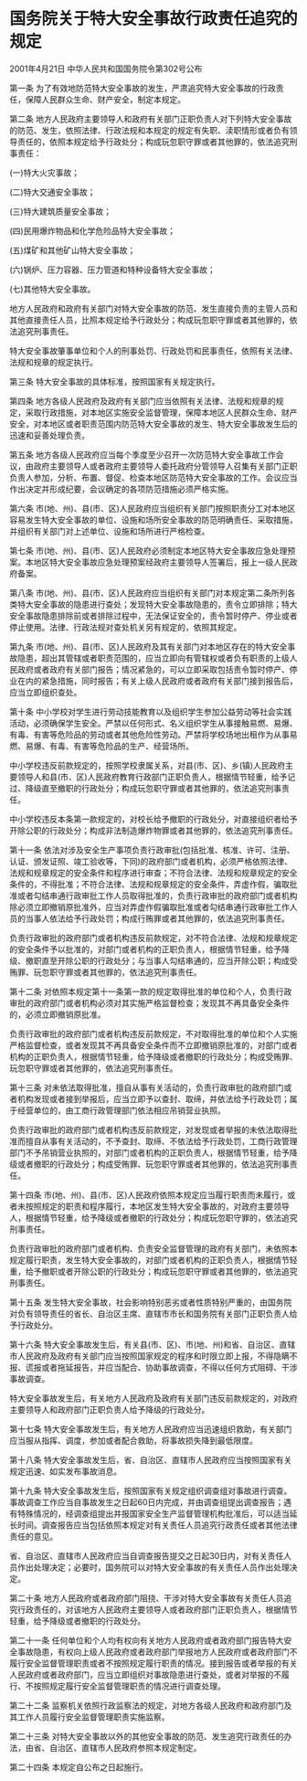 # 国务院关于特大安全事故行政责任追究的规定

2001年4月21日 中华人民共和国国务院令第302号公布

第一条 为了有效地防范特大安全事故的发生，严肃追究特大安全事故的行政责任，保障人民群众生命、财产安全，制定本规定。

第二条 地方人民政府主要领导人和政府有关部门正职负责人对下列特大安全事故的防范、发生，依照法律、行政法规和本规定的规定有失职、渎职情形或者负有领导责任的，依照本规定给予行政处分；构成玩忽职守罪或者其他罪的，依法追究刑事责任：

(一)特大火灾事故；

(二)特大交通安全事故；

(三)特大建筑质量安全事故；

(四)民用爆炸物品和化学危险品特大安全事故；

(五)煤矿和其他矿山特大安全事故；

(六)锅炉、压力容器、压力管道和特种设备特大安全事故；

(七)其他特大安全事故。

地方人民政府和政府有关部门对特大安全事故的防范、发生直接负责的主管人员和其他直接责任人员，比照本规定给予行政处分；构成玩忽职守罪或者其他罪的，依法追究刑事责任。

特大安全事故肇事单位和个人的刑事处罚、行政处罚和民事责任，依照有关法律、法规和规章的规定执行。

第三条 特大安全事故的具体标准，按照国家有关规定执行。

第四条 地方各级人民政府及政府有关部门应当依照有关法律、法规和规章的规定，采取行政措施，对本地区实施安全监督管理，保障本地区人民群众生命、财产安全，对本地区或者职责范围内防范特大安全事故的发生、特大安全事故发生后的迅速和妥善处理负责。

第五条 地方各级人民政府应当每个季度至少召开一次防范特大安全事故工作会议，由政府主要领导人或者政府主要领导人委托政府分管领导人召集有关部门正职负责人参加，分析、布置、督促、检查本地区防范特大安全事故的工作。会议应当作出决定并形成纪要，会议确定的各项防范措施必须严格实施。

第六条 市(地、州)、县(市、区)人民政府应当组织有关部门按照职责分工对本地区容易发生特大安全事故的单位、设施和场所安全事故的防范明确责任、采取措施，并组织有关部门对上述单位、设施和场所进行严格检查。

第七条 市(地、州)、县(市、区)人民政府必须制定本地区特大安全事故应急处理预案。本地区特大安全事故应急处理预案经政府主要领导人签署后，报上一级人民政府备案。

第八条 市(地、州)、县(市、区)人民政府应当组织有关部门对本规定第二条所列各类特大安全事故的隐患进行查处；发现特大安全事故隐患的，责令立即排除；特大安全事故隐患排除前或者排除过程中，无法保证安全的，责令暂时停产、停业或者停止使用。法律、行政法规对查处机关另有规定的，依照其规定。

第九条 市(地、州)、县(市、区)人民政府及其有关部门对本地区存在的特大安全事故隐患，超出其管辖或者职责范围的，应当立即向有管辖权或者负有职责的上级人民政府或者政府有关部门报告；情况紧急的，可以立即采取包括责令暂时停产、停业在内的紧急措施，同时报告；有关上级人民政府或者政府有关部门接到报告后，应当立即组织查处。

第十条 中小学校对学生进行劳动技能教育以及组织学生参加公益劳动等社会实践活动，必须确保学生安全。严禁以任何形式、名义组织学生从事接触易燃、易爆、有毒、有害等危险品的劳动或者其他危险性劳动。严禁将学校场地出租作为从事易燃、易爆、有毒、有害等危险品的生产、经营场所。

中小学校违反前款规定的，按照学校隶属关系，对县(市、区)、乡(镇)人民政府主要领导人和县(市、区)人民政府教育行政部门正职负责人，根据情节轻重，给予记过、降级直至撤职的行政处分；构成玩忽职守罪或者其他罪的，依法追究刑事责任。

中小学校违反本条第一款规定的，对校长给予撤职的行政处分，对直接组织者给予开除公职的行政处分；构成非法制造爆炸物罪或者其他罪的，依法追究刑事责任。

第十一条 依法对涉及安全生产事项负责行政审批(包括批准、核准、许可、注册、认证、颁发证照、竣工验收等，下同)的政府部门或者机构，必须严格依照法律、法规和规章规定的安全条件和程序进行审查；不符合法律、法规和规章规定的安全条件的，不得批准；不符合法律、法规和规章规定的安全条件，弄虚作假，骗取批准或者勾结串通行政审批工作人员取得批准的，负责行政审批的政府部门或者机构除必须立即撤销原批准外，应当对弄虚作假骗取批准或者勾结串通行政审批工作人员的当事人依法给予行政处罚；构成行贿罪或者其他罪的，依法追究刑事责任。

负责行政审批的政府部门或者机构违反前款规定，对不符合法律、法规和规章规定的安全条件予以批准的，对部门或者机构的正职负责人，根据情节轻重，给予降级、撤职直至开除公职的行政处分；与当事人勾结串通的，应当开除公职；构成受贿罪、玩忽职守罪或者其他罪的，依法追究刑事责任。

第十二条 对依照本规定第十一条第一款的规定取得批准的单位和个人，负责行政审批的政府部门或者机构必须对其实施严格监督检查；发现其不再具备安全条件的，必须立即撤销原批准。

负责行政审批的政府部门或者机构违反前款规定，不对取得批准的单位和个人实施严格监督检查，或者发现其不再具备安全条件而不立即撤销原批准的，对部门或者机构的正职负责人，根据情节轻重，给予降级或者撤职的行政处分；构成受贿罪、玩忽职守罪或者其他罪的，依法追究刑事责任。

第十三条 对未依法取得批准，擅自从事有关活动的，负责行政审批的政府部门或者机构发现或者接到举报后，应当立即予以查封、取缔，并依法给予行政处罚；属于经营单位的，由工商行政管理部门依法相应吊销营业执照。

负责行政审批的政府部门或者机构违反前款规定，对发现或者举报的未依法取得批准而擅自从事有关活动的，不予查封、取缔、不依法给予行政处罚，工商行政管理部门不予吊销营业执照的，对部门或者机构的正职负责人，根据情节轻重，给予降级或者撤职的行政处分；构成受贿罪、玩忽职守罪或者其他罪的，依法追究刑事责任。

第十四条 市(地、州)、县(市、区)人民政府依照本规定应当履行职责而未履行，或者未按照规定的职责和程序履行，本地区发生特大安全事故的，对政府主要领导人，根据情节轻重，给予降级或者撤职的行政处分；构成玩忽职守罪的，依法追究刑事责任。

负责行政审批的政府部门或者机构、负责安全监督管理的政府有关部门，未依照本规定履行职责，发生特大安全事故的，对部门或者机构的正职负责人，根据情节轻重，给予撤职或者开除公职的行政处分；构成玩忽职守罪或者其他罪的，依法追究刑事责任。

第十五条 发生特大安全事故，社会影响特别恶劣或者性质特别严重的，由国务院对负有领导责任的省长、自治区主席、直辖市市长和国务院有关部门正职负责人给予行政处分。

第十六条 特大安全事故发生后，有关县(市、区)、市(地、州)和省、自治区、直辖市人民政府及政府有关部门应当按照国家规定的程序和时限立即上报，不得隐瞒不报、谎报或者拖延报告，并应当配合、协助事故调查，不得以任何方式阻碍、干涉事故调查。

特大安全事故发生后，有关地方人民政府及政府有关部门违反前款规定的，对政府主要领导人和政府部门正职负责人给予降级的行政处分。

第十七条 特大安全事故发生后，有关地方人民政府应当迅速组织救助，有关部门应当服从指挥、调度，参加或者配合救助，将事故损失降到最低限度。

第十八条 特大安全事故发生后，省、自治区、直辖市人民政府应当按照国家有关规定迅速、如实发布事故消息。

第十九条 特大安全事故发生后，按照国家有关规定组织调查组对事故进行调查。事故调查工作应当自事故发生之日起60日内完成，并由调查组提出调查报告；遇有特殊情况的，经调查组提出并报国家安全生产监督管理机构批准后，可以适当延长时间。调查报告应当包括依照本规定对有关责任人员追究行政责任或者其他法律责任的意见。

省、自治区、直辖市人民政府应当自调查报告提交之日起30日内，对有关责任人员作出处理决定；必要时，国务院可以对特大安全事故的有关责任人员作出处理决定。

第二十条 地方人民政府或者政府部门阻挠、干涉对特大安全事故有关责任人员追究行政责任的，对该地方人民政府主要领导人或者政府部门正职负责人，根据情节轻重，给予降级或者撤职的行政处分。

第二十一条 任何单位和个人均有权向有关地方人民政府或者政府部门报告特大安全事故隐患，有权向上级人民政府或者政府部门举报地方人民政府或者政府部门不履行安全监督管理职责或者不按照规定履行职责的情况。接到报告或者举报的有关人民政府或者政府部门，应当立即组织对事故隐患进行查处，或者对举报的不履行、不按照规定履行安全监督管理职责的情况进行调查处理。

第二十二条 监察机关依照行政监察法的规定，对地方各级人民政府和政府部门及其工作人员履行安全监督管理职责实施监察。

第二十三条 对特大安全事故以外的其他安全事故的防范、发生追究行政责任的办法，由省、自治区、直辖市人民政府参照本规定制定。

第二十四条 本规定自公布之日起施行。
